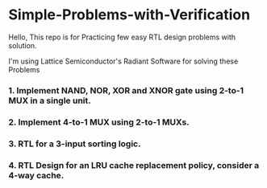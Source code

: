 # Simple-Problems-with-Verification

Hello, This repo is for Practicing few easy RTL design problems with solution.

I'm using Lattice Semiconductor's Radiant Software for solving these Problems
### 1. Implement NAND, NOR, XOR and XNOR gate using 2-to-1 MUX in a single unit.
### 2. Implement 4-to-1 MUX using 2-to-1 MUXs.
### 3. RTL for a 3-input sorting logic.
### 4. RTL Design for an LRU cache replacement policy, consider a 4-way cache.
